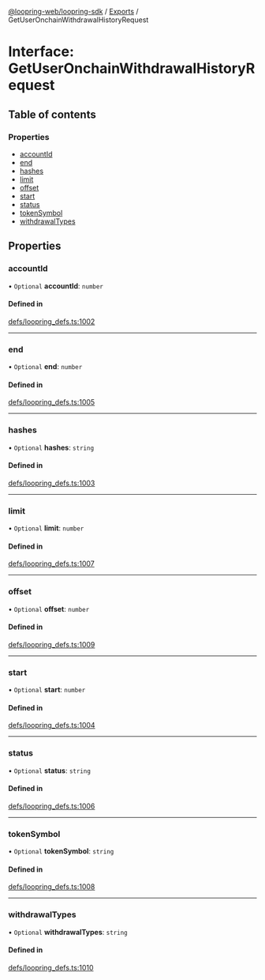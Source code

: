 [@loopring-web/loopring-sdk](../README.md) / [Exports](../modules.md) / GetUserOnchainWithdrawalHistoryRequest

# Interface: GetUserOnchainWithdrawalHistoryRequest

## Table of contents

### Properties

- [accountId](GetUserOnchainWithdrawalHistoryRequest.md#accountid)
- [end](GetUserOnchainWithdrawalHistoryRequest.md#end)
- [hashes](GetUserOnchainWithdrawalHistoryRequest.md#hashes)
- [limit](GetUserOnchainWithdrawalHistoryRequest.md#limit)
- [offset](GetUserOnchainWithdrawalHistoryRequest.md#offset)
- [start](GetUserOnchainWithdrawalHistoryRequest.md#start)
- [status](GetUserOnchainWithdrawalHistoryRequest.md#status)
- [tokenSymbol](GetUserOnchainWithdrawalHistoryRequest.md#tokensymbol)
- [withdrawalTypes](GetUserOnchainWithdrawalHistoryRequest.md#withdrawaltypes)

## Properties

### accountId

• `Optional` **accountId**: `number`

#### Defined in

[defs/loopring_defs.ts:1002](https://github.com/Loopring/loopring_sdk/blob/18accaa/src/defs/loopring_defs.ts#L1002)

___

### end

• `Optional` **end**: `number`

#### Defined in

[defs/loopring_defs.ts:1005](https://github.com/Loopring/loopring_sdk/blob/18accaa/src/defs/loopring_defs.ts#L1005)

___

### hashes

• `Optional` **hashes**: `string`

#### Defined in

[defs/loopring_defs.ts:1003](https://github.com/Loopring/loopring_sdk/blob/18accaa/src/defs/loopring_defs.ts#L1003)

___

### limit

• `Optional` **limit**: `number`

#### Defined in

[defs/loopring_defs.ts:1007](https://github.com/Loopring/loopring_sdk/blob/18accaa/src/defs/loopring_defs.ts#L1007)

___

### offset

• `Optional` **offset**: `number`

#### Defined in

[defs/loopring_defs.ts:1009](https://github.com/Loopring/loopring_sdk/blob/18accaa/src/defs/loopring_defs.ts#L1009)

___

### start

• `Optional` **start**: `number`

#### Defined in

[defs/loopring_defs.ts:1004](https://github.com/Loopring/loopring_sdk/blob/18accaa/src/defs/loopring_defs.ts#L1004)

___

### status

• `Optional` **status**: `string`

#### Defined in

[defs/loopring_defs.ts:1006](https://github.com/Loopring/loopring_sdk/blob/18accaa/src/defs/loopring_defs.ts#L1006)

___

### tokenSymbol

• `Optional` **tokenSymbol**: `string`

#### Defined in

[defs/loopring_defs.ts:1008](https://github.com/Loopring/loopring_sdk/blob/18accaa/src/defs/loopring_defs.ts#L1008)

___

### withdrawalTypes

• `Optional` **withdrawalTypes**: `string`

#### Defined in

[defs/loopring_defs.ts:1010](https://github.com/Loopring/loopring_sdk/blob/18accaa/src/defs/loopring_defs.ts#L1010)
